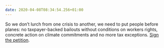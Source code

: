 ```yaml
---
date: 2020-04-08T08:34:54.256+01:00
---
```

So we don’t lurch from one crisis to another, we need to put people before planes: no taxpayer-backed bailouts without conditions on workers rights, concrete action on climate commitments and no more tax exceptions. [Sign the petition](https://www.change.org/p/open-letter-to-the-chancellor-of-the-exchequer-savepeoplenotplanes-red-lines-for-aviation-bailouts).
